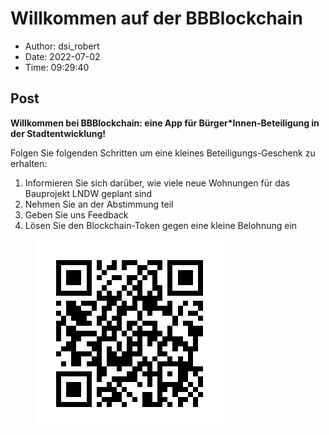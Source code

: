 # Willkommen auf der BBBlockchain

- Author: dsi_robert
- Date: 2022-07-02
- Time: 09:29:40

## Post


<p><strong>Willkommen bei BBBlockchain: eine App für Bürger*Innen-Beteiligung in der Stadtentwicklung!</strong></p>



<p>Folgen Sie folgenden Schritten um eine kleines Beteiligungs-Geschenk zu erhalten:</p>



<ol><li>Informieren Sie sich darüber, wie viele neue Wohnungen für das Bauprojekt LNDW geplant sind</li><li>Nehmen Sie an der Abstimmung teil</li><li>Geben Sie uns Feedback</li><li>Lösen Sie den Blockchain-Token gegen eine kleine Belohnung ein</li></ol>



<div class="wp-block-image"><figure class="aligncenter size-full"><img width="300" height="300" src="../wp-content/uploads/2022/07/lndw_qr3.png" alt="" class="wp-image-624"/></figure></div>
